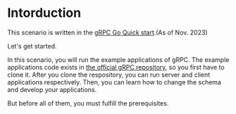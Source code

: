 # Intorduction

This scenario is written in the [gRPC Go Quick start](https://grpc.io/docs/languages/go/quickstart/).(As of Nov. 2023)

Let's get started.

In this scenario, you will run the example applications of gRPC.
The example applications code exists in [the official gRPC repository](https://github.com/grpc/grpc-go), so you first have to clone it.
After you clone the respository, you can run server and client applications respectively.
Then, you can learn how to change the schema and develop your applications.

But before all of them, you must fulfill the prerequisites.
